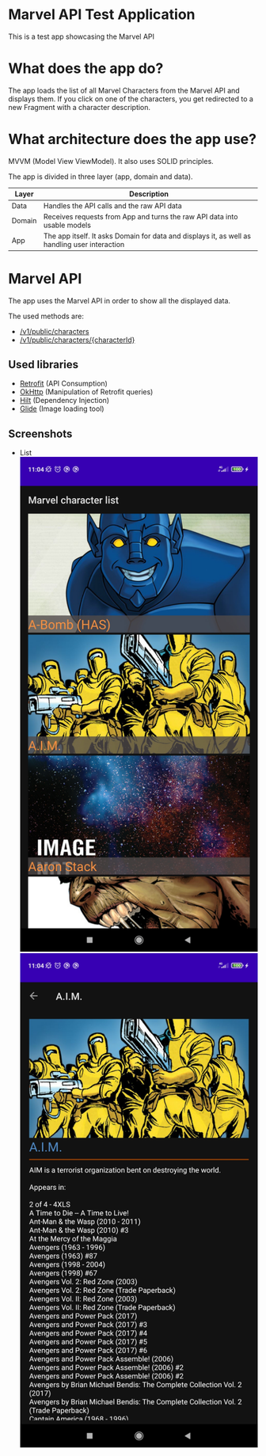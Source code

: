 # Marvel API Test Application

This is a test app showcasing the Marvel API

# What does the app do?

The app loads the list of all Marvel Characters from the Marvel API and displays them. If you click on one of the characters, you get redirected to a new Fragment with a character description.

# What architecture does the app use?

MVVM (Model View ViewModel). It also uses SOLID principles.

The app is divided in three layer (app, domain and data).

| Layer | Description |
| --- | --- |
| Data | Handles the API calls and the raw API data |
| Domain | Receives requests from App and turns the raw API data into usable models |
| App | The app itself. It asks Domain for data and displays it, as well as handling user interaction |

# Marvel API

The app uses the Marvel API in order to show all the displayed data.

The used methods are:

- [/v1/public/characters](https://developer.marvel.com/docs#!/public/getCreatorCollection_get_0)
- [/v1/public/characters/{characterId}](https://developer.marvel.com/docs#!/public/getCharacterIndividual_get_1)

## Used libraries
- [Retrofit](https://square.github.io/retrofit/) (API Consumption)
- [OkHttp](https://square.github.io/okhttp/) (Manipulation of Retrofit queries)
- [Hilt](https://dagger.dev/hilt/) (Dependency Injection)
- [Glide](https://github.com/bumptech/glide) (Image loading tool)

## Screenshots
- List
  ![List](/screenshots/list.jpg)
  ![Detail](/screenshots/detail.jpg)
